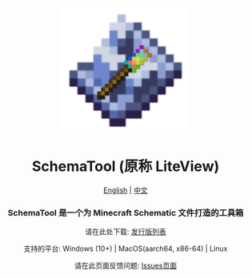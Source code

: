 <div align="center">

<img src="public/logo_v2.png" width="256" height="256">

# SchemaTool (原称 LiteView)

[English](README.md) | [中文](README-zh_CN.md)

### SchemaTool 是一个为 Minecraft Schematic 文件打造的工具箱

请在此处下载: [发行版列表](https://github.com/Yuns-Lab/SchemaTool.App/releases)

支持的平台: Windows (10+) | MacOS(aarch64, x86-64) | Linux

请在此页面反馈问题: [Issues页面](https://github.com/Yuns-Lab/SchemaTool.App/issues)
  
</div>
